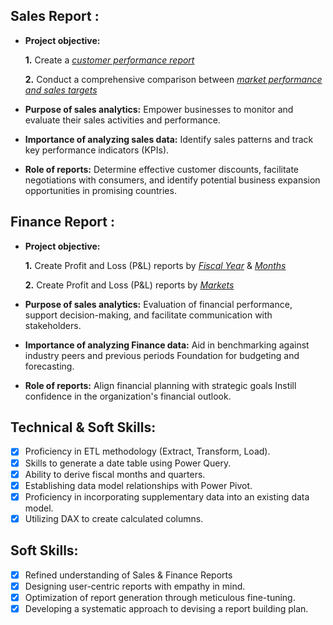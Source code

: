## Sales Report :


- **Project objective:** 

    **1.** Create a _[customer performance report](https://github.com/kodanram/Excel-Sales-Analytics/edit/main/README.md#:~:text=Customer%20Performance-,Report,-.pdf)_ 

    **2.** Conduct a comprehensive comparison between _[market performance and sales targets](https://github.com/kodanram/Excel-Sales-Analytics/edit/main/README.md#:~:text=Market%20Performance%20vs-,Target,-Report.pdf)_

- **Purpose of sales analytics:** Empower businesses to monitor and evaluate their sales activities and performance.

- **Importance of analyzing sales data:** Identify sales patterns and track key performance indicators (KPIs).

- **Role of reports:** Determine effective customer discounts, facilitate negotiations with consumers, and identify potential business expansion opportunities in promising countries.


## Finance Report :

- **Project objective:** 

    **1.** Create Profit and Loss (P&L) reports by _[Fiscal Year](https://github.com/kodanram/Excel-Sales-Analytics/edit/main/README.md#:~:text=P%26L-,Statement,-by%20Fiscal%20Year)_ & _[Months](https://github.com/kodanram/Excel-Sales-Analytics/edit/main/README.md#:~:text=L%20Statement%20by-,Months,-.pdf)_ 

   **2.** Create Profit and Loss (P&L) reports by _[Markets](https://github.com/kodanram/Excel-Sales-Analytics/edit/main/README.md#:~:text=P%26L%20Statement-,by,-Markets.pdf)_

- **Purpose of sales analytics:** Evaluation of financial performance, support decision-making, and facilitate communication with stakeholders.

- **Importance of analyzing Finance data:** Aid in benchmarking against industry peers and previous periods Foundation for budgeting and forecasting.

- **Role of reports:** Align financial planning with strategic goals Instill confidence in the organization's financial outlook.


## Technical & Soft Skills:
- [x]	Proficiency in ETL methodology (Extract, Transform, Load).
- [x]	Skills to generate a date table using Power Query.
- [x]	Ability to derive fiscal months and quarters.
- [x]	Establishing data model relationships with Power Pivot.
- [x]	Proficiency in incorporating supplementary data into an existing data model.
- [x]	Utilizing DAX to create calculated columns.

## Soft Skills:
- [x]	Refined understanding of Sales & Finance Reports
- [x]	Designing user-centric reports with empathy in mind.
- [x]	Optimization of report generation through meticulous fine-tuning.
- [x]	Developing a systematic approach to devising a report building plan.
